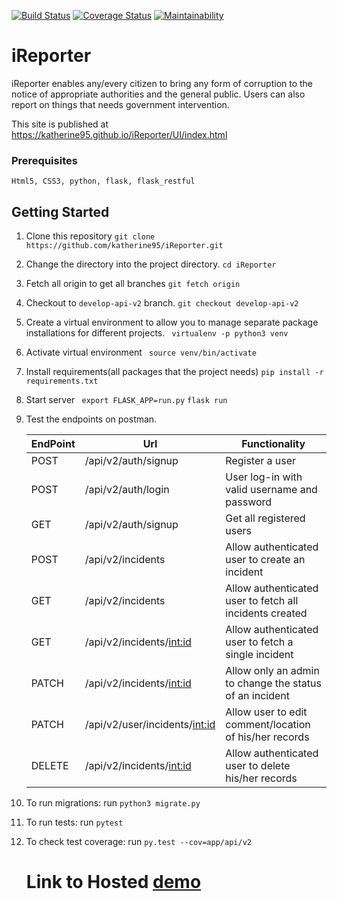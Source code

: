 [![Build Status](https://travis-ci.org/katherine95/iReporter.svg?branch=develop-api-v2)](https://travis-ci.org/katherine95/iReporter) [![Coverage Status](https://coveralls.io/repos/github/katherine95/iReporter/badge.svg?branch=develop-api-v2)](https://coveralls.io/github/katherine95/iReporter?branch=develop-api-v2)
[![Maintainability](https://api.codeclimate.com/v1/badges/68e36e977cb3d0d710b2/maintainability)](https://codeclimate.com/github/katherine95/iReporter/maintainability)
# iReporter
iReporter enables any/every citizen to bring any form of corruption to the notice of appropriate authorities and the general public. Users can also report on things that needs government intervention.

This site is published at https://katherine95.github.io/iReporter/UI/index.html

### Prerequisites

```
Html5, CSS3, python, flask, flask_restful 
```

##  Getting Started  ##

1. Clone this repository
   ```git clone https://github.com/katherine95/iReporter.git```
2. Change the directory into the project directory.
    ```cd iReporter```
2. Fetch all origin to get all branches
    ```git fetch origin```
3. Checkout to `develop-api-v2` branch.
    ```git checkout develop-api-v2```
4. Create a virtual environment to allow you to manage separate package installations for different     projects.
    ``` virtualenv -p python3 venv```
5. Activate virtual environment
    ``` source venv/bin/activate```
5. Install requirements(all packages that the project needs)
    ```pip install -r requirements.txt```
6. Start server
    ``` export FLASK_APP=run.py```
    `flask run`
7. Test the endpoints on postman.

    EndPoint   |   Url                          | Functionality
    -----------|--------------------------------|----------------------
    POST       | /api/v2/auth/signup            | Register a user
    POST       | /api/v2/auth/login             | User log-in with valid username and password
    GET        | /api/v2/auth/signup            | Get all registered users
    POST       | /api/v2/incidents              | Allow authenticated user to create an incident
    GET        | /api/v2/incidents              | Allow authenticated user to fetch all incidents created
    GET        | /api/v2/incidents/<int:id>     | Allow authenticated user to fetch a single incident
    PATCH      | /api/v2/incidents/<int:id>     | Allow only an admin to change the status of an incident
    PATCH      | /api/v2/user/incidents/<int:id>| Allow user to edit comment/location of his/her records
    DELETE     | /api/v2/incidents/<int:id>     | Allow authenticated user to delete his/her records 

8. To run migrations:
    run ```python3 migrate.py```
9. To run tests:
    run ```pytest```
10. To check test coverage:
    run ```py.test --cov=app/api/v2```

    # Link to Hosted [demo]()

